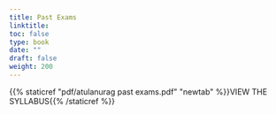 ```yaml
---
title: Past Exams
linktitle: 
toc: false
type: book
date: ""
draft: false
weight: 200
---
```

{{% staticref "pdf/atulanurag past exams.pdf" "newtab" %}}VIEW THE SYLLABUS{{% /staticref %}}